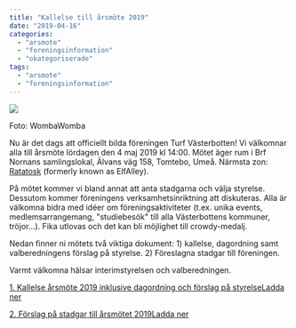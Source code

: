```yaml
---
title: "Kallelse till årsmöte 2019"
date: "2019-04-16"
categories: 
  - "arsmote"
  - "foreningsinformation"
  - "okategoriserade"
tags: 
  - "arsmote"
  - "foreningsinformation"
---
```


![](http://www.turfvasterbotten.se/wp-content/uploads/2019/04/2018-07-09-17.24.57-e1555433262217.jpg?w=1024)

Foto: WombaWomba

Nu är det dags att officiellt bilda föreningen Turf Västerbotten! Vi välkomnar alla till årsmöte lördagen den 4 maj 2019 kl 14:00. Mötet äger rum i Brf Nornans samlingslokal, Älvans väg 158, Tomtebo, Umeå. Närmsta zon: [Ratatosk](https://turfgame.com/map/Ratatosk) (formerly known as ElfAlley).

På mötet kommer vi bland annat att anta stadgarna och välja styrelse. Dessutom kommer föreningens verksamhetsinriktning att diskuteras. Alla är välkomna bidra med idéer om föreningsaktiviteter (t.ex. unika events, medlemsarrangemang, "studiebesök" till alla Västerbottens kommuner, tröjor...). Fika utlovas och det kan bli möjlighet till crowdy-medalj.

Nedan finner ni mötets två viktiga dokument: 1) kallelse, dagordning samt valberedningens förslag på styrelse. 2) Föreslagna stadgar till föreningen.

Varmt välkomna hälsar interimstyrelsen och valberedningen.

[1\. Kallelse årsmöte 2019 inklusive dagordning och förslag på styrelse](http://www.turfvasterbotten.se/wp-content/uploads/2019/04/kallelse-c3a5rsmc3b6te-2019-05-04.pdf)[Ladda ner](http://www.turfvasterbotten.se/wp-content/uploads/2019/04/kallelse-c3a5rsmc3b6te-2019-05-04.pdf)

[2\. Förslag på stadgar till årsmötet 2019](http://www.turfvasterbotten.se/wp-content/uploads/2019/04/stadgar-turf-vb-till-kallelse-c3a5rsmc3b6tet-3.pdf)[Ladda ner](http://www.turfvasterbotten.se/wp-content/uploads/2019/04/stadgar-turf-vb-till-kallelse-c3a5rsmc3b6tet-3.pdf)
